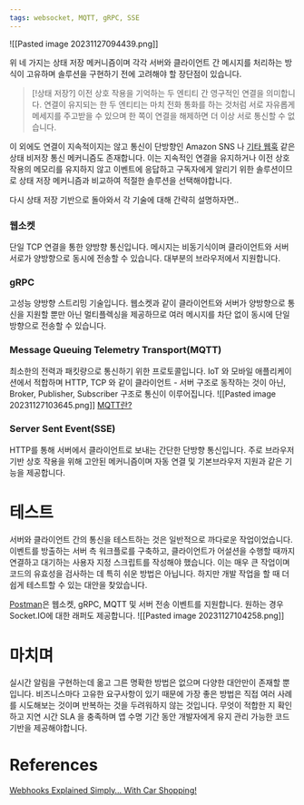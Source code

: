 ```yaml
---
tags: websocket, MQTT, gRPC, SSE
---
```

![[Pasted image 20231127094439.png]]

위 네 가지는 상태 저장 메커니즘이며 각각 서버와 클라이언트 간 메시지를 처리하는 방식이 고유하며 솔루션을 구현하기 전에 고려해야 할 장단점이 있습니다.

> [!상태 저장?]
> 이전 상호 작용을 기억하는 두 엔티티 간 영구적인 연결을 의미합니다.
> 연결이 유지되는 한 두 엔티티는 마치 전화 통화를 하는 것처럼 서로 자유롭게 메세지를 주고받을 수 있으며 한 쪽이 연결을 해제하면 더 이상 서로 통신할 수 없습니다.

이 외에도 연결이 지속적이지는 않고 통신이 단방향인 Amazon SNS 나 [기타 웹훅](https://allenheltondev.medium.com/webhooks-explained-simply-with-car-shopping-1443fb40c445) 같은 상태 비저장 통신 메커니즘도 존재합니다.
이는 지속적인 연결을 유지하거나 이전 상호작용의 메모리를 유지하지 않고 이벤트에 응답하고 구독자에게 알리기 위한 솔루션이므로 상태 저장 메커니즘과 비교하여 적절한 솔루션을 선택해야합니다.

다시 상태 저장 기반으로 돌아와서 각 기술에 대해 간략히 설명하자면..
### 웹소켓
단일 TCP 연결을 통한 양방향 통신입니다.
메시지는 비동기식이며 클라이언트와 서버 서로가 양방향으로 동시에 전송할 수 있습니다.
대부분의 브라우저에서 지원합니다.

### gRPC
고성능 양방향 스트리밍 기술입니다.
웹소켓과 같이 클라이언트와 서버가 양방향으로 통신을 지원할 뿐만 아닌 멀티플렉싱을 제공하므로 여러 메시지를 차단 없이 동시에 단일 방향으로 전송할 수 있습니다.

### Message Queuing Telemetry Transport(MQTT)
최소한의 전력과 패킷량으로 통신하기 위한 프로토콜입니다.
IoT 와 모바일 애플리케이션에서 적합하며 HTTP, TCP 와 같이 클라이언트 -  서버 구조로 동작하는 것이 아닌,
Broker, Publisher, Subscriber 구조로 통신이 이루어집니다.
![[Pasted image 20231127103645.png]]
[MQTT란?](https://medium.com/@jspark141515?source=post_page-----314472c246ee--------------------------------)

### Server Sent Event(SSE)
HTTP를 통해 서버에서 클라이언트로 보내는 간단한 단방향 통신입니다.
주로 브라우저 기반 상호 작용을 위해 고안된 메커니즘이며 자동 연결 및 기본브라우저 지원과 같은 기능을 제공합니다.

# 테스트
서버와 클라이언트 간의 통신을 테스트하는 것은 일반적으로 까다로운 작업이었습니다. 
이벤트를 방출하는 서버 측 워크플로를 구축하고, 클라이언트가 어설션을 수행할 때까지 연결하고 대기하는 사용자 지정 스크립트를 작성해야 했습니다. 
이는 매우 큰 작업이며 코드의 유효성을 검사하는 데 특히 쉬운 방법은 아닙니다. 하지만 개발 작업을 할 때 더 쉽게 테스트할 수 있는 대안을 찾았습니다.

[Postman](https://postman.com/)은 웹소켓, gRPC, MQTT 및 서버 전송 이벤트를 지원합니다. 원하는 경우 Socket.IO에 대한 래퍼도 제공합니다.
![[Pasted image 20231127104258.png]]

# 마치며
실시간 알림을 구현하는데 옮고 그른 명확한 방법은 없으며 다양한 대안만이 존재할 뿐입니다.
비즈니스마다 고유한 요구사항이 있기 때문에 가장 좋은 방법은 직접 여러 사례를 시도해보는 것이며 반복하는 것을 두려워하지 않는 것입니다.
무엇이 적합한 지 확인하고 지연 시간 SLA 을 충족하며 앱 수명 기간 동안 개발자에게 유지 관리 가능한 코드 기반을 제공해야합니다.

# References
[Webhooks Explained Simply… With Car Shopping!](https://allenheltondev.medium.com/webhooks-explained-simply-with-car-shopping-1443fb40c445)
